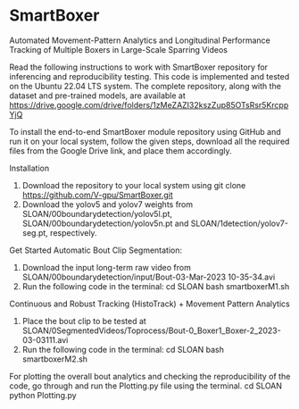 # SmartBoxer
Automated Movement-Pattern Analytics and Longitudinal Performance Tracking of Multiple Boxers in Large-Scale Sparring Videos

Read the following instructions to work with SmartBoxer repository for inferencing and reproducibility testing.
This code is implemented and tested on the Ubuntu 22.04 LTS system.
The complete repository, along with the dataset and pre-trained models, are available at
https://drive.google.com/drive/folders/1zMeZAZI32kszZup85OTsRsr5KrcppYjQ

To install the end-to-end SmartBoxer module repository using GitHub and run it on your local system, follow the given steps, download all the required files from the Google Drive link, and place them accordingly.

Installation
1) Download the repository to your local system using git clone https://github.com/V-gpu/SmartBoxer.git
2) Download the yolov5 and yolov7 weights from SLOAN/00boundarydetection/yolov5l.pt, SLOAN/00boundarydetection/yolov5n.pt and SLOAN/1detection/yolov7-seg.pt, respectively. 

Get Started
Automatic Bout Clip Segmentation:
1) Download the input long-term raw video from SLOAN/00boundarydetection/input/Bout-03-Mar-2023 10-35-34.avi
2) Run the following code in the terminal:
   cd SLOAN
   bash smartboxerM1.sh

Continuous and Robust Tracking (HistoTrack) + Movement Pattern Analytics
1) Place the bout clip to be tested at SLOAN/0SegmentedVideos/Toprocess/Bout-0_Boxer1_Boxer-2_2023-03-03111.avi
2) Run the following code in the terminal:
   cd SLOAN
   bash smartboxerM2.sh

For plotting the overall bout analytics and checking the reproducibility of the code, go through and run the Plotting.py file using the terminal.
   cd SLOAN
   python Plotting.py 
   
